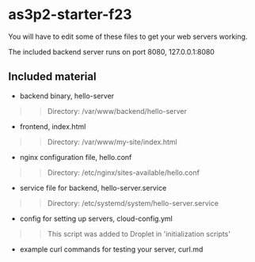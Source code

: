 # as3p2-starter-f23

You will have to edit some of these files to get your web servers working.

The included backend server runs on port 8080, 127.0.0.1:8080

## Included material

- backend binary, hello-server 
 >> Directory: /var/www/backend/hello-server
- frontend, index.html
 >> Directory: /var/www/my-site/index.html
- nginx configuration file, hello.conf
 >> Directory: /etc/nginx/sites-available/hello.conf
- service file for backend, hello-server.service
 >> Directory: /etc/systemd/system/hello-server.service
- config for setting up servers, cloud-config.yml
 >> This script was added to Droplet in 'initialization scripts'
- example curl commands for testing your server, curl.md

